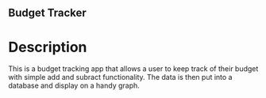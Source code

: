 ## Budget Tracker

# Description

This is a budget tracking app that allows a user to keep track of their budget with simple add and subract functionality. The data is then put into a database and display on a handy graph.
